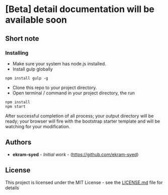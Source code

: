 # [Beta] detail documentation will be available soon

## Short note

### Installing

- Make sure your system has node.js installed.
- Install gulp globally
```
npm install gulp -g
```
- Clone this repo to your project directory.
- Open terminal / command in your project directory, the run
```
npm install
npm start
```
After successful completion of all process; your output directory will be ready; your browser will fire with the bootstrap starter template and will be watching for your modification.   

## Authors

* **ekram-syed** - *Initial work* - (https://github.com/ekram-syed)

## License

This project is licensed under the MIT License - see the [LICENSE.md](LICENSE.md) file for details
